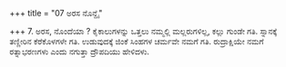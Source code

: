 +++
title = "07 ಅರಸ ನೊನ್ದೈ"

+++
7. ಅರಸ, ನೊಂದೆಯಾ ? ಕೈಕಾಲುಗಳನ್ನು ಒತ್ತಲು ನಮ್ಮಲ್ಲಿ ಮಲ್ಲರುಗಳಿಲ್ಲ, ಕಲ್ಲು ಗುಂಡೇ ಗತಿ. ಸ್ನಾನಕ್ಕೆ ತಣ್ಣೀರಿನ ಕೆರೆಕೊಳಗಳೇ ಗತಿ. ಉಡುವುದಕ್ಕೆ ಜಿಂಕೆ ಸಿಂಹಗಳ ಚರ್ಮವೇ ನಮಗೆ ಗತಿ. ರುದ್ರಾಕ್ಷಿಯೇ ನಮಗೆ ರತ್ನಾಭರಣಗಳು ಎಂದು ನಗುತ್ತಾ ದ್ರೌಪದಿಯು ಹೇಳಿದಳು.